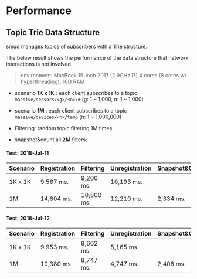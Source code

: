 # Performance

## Topic Trie Data Structure

smqd manages topics of subscribers with a Trie structure.

The below result shows the performance of the data structure that network interactions is not involved

> environment:  MacBook 15-inch 2017 (2.9GHz i7) 4 cores (8 cores w/ hyperthreading), 16G RAM

- scenario **1K x 1K** : each client subscribes to a topic `massive/sensors/<g>/<n>/#` (g: 1 ~ 1,000, n: 1 ~ 1,000)

- scenario **1M** : each client subscribes to a topic `massive/devices/<n>/temp` (n: 1 ~ 1,000,000)

- Filtering: random topic filtering 1M times

- snapshot&count all **2M** filters:

#### Test: 2018-Jul-11
| Scenario     | Registration | Filtering  | Unregistration | Snapshot&Count |
|--------------|--------------|------------|----------------|----------------|
|  1K x 1K     |  9,567 ms.   |  9,200 ms. |   10,193 ms.   |                |
|  1M          |  14,804 ms.  | 10,800 ms. |   12,210 ms.   |   2,334 ms.    |

#### Test: 2018-Jul-12

| Scenario      | Registration | Filtering  | Unregistration | Snapshot&Count |
|---------------|--------------|------------|----------------|----------------|
| 1K x 1K       |  9,953 ms.   | 8,662 ms.  |    5,165 ms.   |                |
| 1M            |  10,380 ms   | 8,747 ms.  |    4,747 ms.   |  2,408 ms.     |
